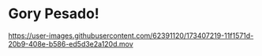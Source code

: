 # Gory Pesado!


https://user-images.githubusercontent.com/62391120/173407219-11f1571d-20b9-408e-b586-ed5d3e2a120d.mov

